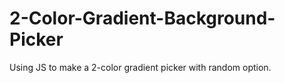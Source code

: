 # 2-Color-Gradient-Background-Picker
Using JS to make a 2-color gradient picker with random option.
